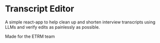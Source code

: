 # Transcript Editor

A simple react-app to help clean up and shorten interview transcripts using LLMs and verify edits as painlessly as possible.

Made for the ETRM team
